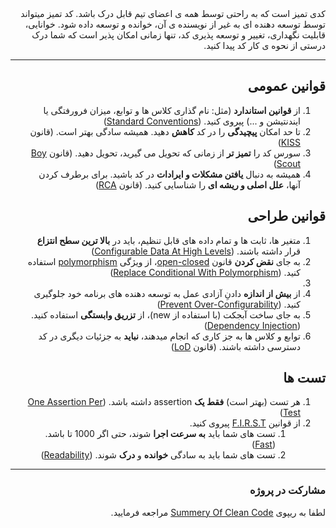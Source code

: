<div dir="rtl">
کدی تمیز است که به راحتی توسط همه ی اعضای تیم قابل درک باشد. کد تمیز میتواند توسط توسعه دهنده ای به غیر از نویسنده ی آن، خوانده و توسعه داده شود. خوانایی، قابلیت نگهداری، تغییر و توسعه پذیری کد، تنها زمانی امکان پذیر است که شما درک درستی از نحوه ی کار کد پیدا کنید.

_____________________________________

## قوانین عمومی

1. از **قوانین استاندارد** (مثل: نام گذاری کلاس ها و توابع، میزان فرورفتگی یا ایندنتیشن و ...) پیروی کنید. ([Standard Conventions][Standard Conventions])
2. تا حد امکان **پیچیدگی** را در کد **کاهش** دهید. همیشه سادگی بهتر است. (قانون [KISS][KISS])
3. سورس کد را **تمیز تر** از زمانی که تحویل می گیرید، تحویل دهید. (قانون [Boy Scout][Boy Scout])
4. همیشه به دنبال **یافتن مشکلات و ایرادات** در کد باشید. برای برطرف کردن آنها، **علل اصلی و ریشه ای** را شناسایی کنید. (قانون [RCA][RCA])

## قوانین طراحی

1. متغیر ها، ثابت ها و تمام داده های قابل تنظیم، باید در **بالا ترین سطح انتزاع** قرار داشته باشند. ([Configurable Data At High Levels][Configurable Data At High Levels])
2. به جای **نقض کردن** قانون [open-closed][open-closed]، از ویژگی [polymorphism][polymorphism] استفاده کنید. ([Replace Conditional With Polymorphism][Replace Conditional With Polymorphism])
3.
4. از **بیش از اندازه** دادنِ آزادی عمل به توسعه دهنده های برنامه خود جلوگیری کنید. ([Prevent Over-Configurability][Prevent Over-Configurability])
5. به جای ساخت آبجکت (با استفاده از new)، از **تزریق وابستگی** استفاده کنید. ([Dependency Injection][Dependency Injection])
6. توابع و کلاس ها به جز کاری که انجام میدهند، **نباید** به جزئیات دیگری در کد دسترسی داشته باشند. (قانون [LoD][LoD])

## تست ها

1. هر تست (بهتر است) **فقط یک** assertion داشته باشد. ([One Assertion Per Test][One Assertion Per Test])
2. از قوانین [F.I.R.S.T][F.I.R.S.T] پیروی کنید.
    1. تست های شما باید **به سرعت اجرا** شوند، حتی اگر 1000 تا باشد. ([Fast][Fast])
    2. تست های شما باید به سادگی **خوانده** و **درک** شوند. ([Readability][Readability])

---

### مشارکت در پروژه

لطفا به ریپوی [Summery Of Clean Code][Summery Of Clean Code] مراجعه فرمایید.
</div>

[//]: # (قوانین عمومی)
[Standard Conventions]:https://www.google.com/search?q=standard+conventions+in+programming&client=firefox-b-d&sca_esv=600337699&bih=1247&biw=2560&hl=en&sxsrf=ACQVn09-2K8ClqJuqNYYCMM7cHuiX7oi7g%3A1705905381441&ei=5QyuZcjGGrmSkdUPkuOIqAc&ved=0ahUKEwiIzZ_isPCDAxU5SaQEHZIxAnUQ4dUDCBA&uact=5&oq=standard+conventions+in+programming&gs_lp=Egxnd3Mtd2l6LXNlcnAiI3N0YW5kYXJkIGNvbnZlbnRpb25zIGluIHByb2dyYW1taW5nMgcQIxiwAxgnMgoQABhHGNYEGLADMgoQABhHGNYEGLADMgoQABhHGNYEGLADMgoQABhHGNYEGLADMgoQABhHGNYEGLADMgoQABhHGNYEGLADMgoQABhHGNYEGLADMgoQABhHGNYEGLADSN0cUNobWNobcAJ4AZABAJgBAKABAKoBALgBA8gBAPgBAeIDBBgAIEGIBgGQBgk&sclient=gws-wiz-serp
[KISS]:https://www.google.com/search?client=firefox-b-d&sca_esv=600337699&sxsrf=ACQVn0-f1COpOvs7Bsqh0sedjHE1IlpiAg:1705904803111&q=KISS+principle+in+programming&spell=1&sa=X&ved=2ahUKEwi4mb3OrvCDAxV_SKQEHfoRBX0QirwEKAB6BAgOEAI&biw=2560&bih=1287&dpr=1.5
[Boy Scout]:https://www.google.com/search?client=firefox-b-d&q=Boy+scout+principle
[RCA]:https://www.google.com/search?q=RCA+principle+in+programming&source=lmns&bih=1287&biw=1110&client=firefox-b-d&hl=en&sa=X&ved=2ahUKEwi-iJi7sPCDAxX1caQEHQesCC4Q0pQJKAB6BAgBEAI

[//]: # (قوانین طراحی)
[Configurable Data At High Levels]:https://www.google.com/search?q=Keep+Configurable+Data+At+High+Levels&client=firefox-b-d&sca_esv=5c40852b81bce253&sxsrf=ACQVn080Vtmpoaci5xNevh2PdaAOilZKjA%3A1706983826718&ei=koG-Ze-9K7mpi-gP8vangAg&ved=0ahUKEwjvzoOl4o-EAxW51AIHHXL7CYAQ4dUDCBA&oq=Keep+Configurable+Data+At+High+Levels&gs_lp=Egxnd3Mtd2l6LXNlcnAiJUtlZXAgQ29uZmlndXJhYmxlIERhdGEgQXQgSGlnaCBMZXZlbHMyBBAjGCcyBBAjGCcyBBAjGCcyBRAAGIAEMgYQABgWGB4yCxAAGIAEGIoFGIYDMgsQABiABBiKBRiGA0itNlD_BViSCXACeAGQAQCYAa8DoAHcBaoBBTMtMS4xuAEMyAEA-AEBwgIKEAAYRxjWBBiwA-IDBBgAIEGIBgGQBgQ&sclient=gws-wiz-serp
[open-closed]:https://www.google.com/search?q=open-closed+principle&source=lmns&bih=1183&biw=1151&client=firefox-b-d&hl=en&sa=X&ved=2ahUKEwjoj8LT9Y-EAxUYTKQEHSZjA-kQ0pQJKAB6BAgBEAI
[polymorphism]:https://www.google.com/search?q=polymorphism+software+engineering&client=firefox-b-d&sca_esv=c3f7936c6fd1a8dc&bih=1184&biw=2304&hl=en&sxsrf=ACQVn08cxYv5fgd7CjYxBMJJ8S2orIyZCQ%3A1706989062014&ei=Bpa-Ze8_0KaL6A-JuYWACQ&oq=polymorphism+s&gs_lp=Egxnd3Mtd2l6LXNlcnAiDnBvbHltb3JwaGlzbSBzKgIIADILEAAYgAQYigUYkQIyCxAAGIAEGIoFGJECMgsQABiABBiKBRiRAjILEAAYgAQYigUYkQIyBRAAGIAEMgUQABiABDIFEAAYgAQyBRAAGIAEMgUQABiABDIFEAAYgARI4EFQ1ilYnzNwAngBkAEAmAGDA6ABrwWqAQMzLTK4AQPIAQD4AQHCAgoQABhHGNYEGLADwgINEAAYgAQYigUYQxiwA8ICChAjGIAEGIoFGCfCAgQQIxgnwgIKEAAYgAQYigUYQ8ICCBAAGIAEGMsB4gMEGAAgQYgGAZAGCg&sclient=gws-wiz-serp
[Replace Conditional With Polymorphism]:https://www.google.com/search?client=firefox-b-d&q=Replace+Conditional+With+Polymorphism
[Prevent Over-Configurability]:https://www.google.com/search?q=prevent+over-configurability+in+software+development&client=firefox-b-d&sca_esv=600673538&hl=en&sxsrf=ACQVn0_HaGEsvW-AJSqm3jLZnxJfiDN5tQ%3A1705998019031&ei=w3avZeu0AeiJi-gPn-mS4AQ&oq=Prevent+over-configurability&gs_lp=Egxnd3Mtd2l6LXNlcnAiHFByZXZlbnQgb3Zlci1jb25maWd1cmFiaWxpdHkqAggAMgcQIxiwAxgnMgoQABhHGNYEGLADMgoQABhHGNYEGLADMgoQABhHGNYEGLADMgoQABhHGNYEGLADMgoQABhHGNYEGLADMgoQABhHGNYEGLADMgoQABhHGNYEGLADMgoQABhHGNYEGLADSPIWUABYAHABeAGQAQCYAQCgAQCqAQC4AQHIAQDiAwQYACBBiAYBkAYJ&sclient=gws-wiz-serp
[Dependency Injection]:https://www.google.com/search?client=firefox-b-d&q=devpendency+injection
[LoD]:https://www.google.com/search?q=law+of+demeter&client=firefox-b-d&sca_esv=602140452&sxsrf=ACQVn09ybUpL7K4NnL5KzYu0wb69Qfj7jQ%3A1706441247896&ei=Hzq2Zc6TNvaFxc8PktKlqA0&oq=principle+of+least+knowledge&gs_lp=Egxnd3Mtd2l6LXNlcnAiHHByaW5jaXBsZSBvZiBsZWFzdCBrbm93bGVkZ2VI0gNQAFgAcAB4AJABAJgBAKABAKoBALgBA8gBAOIDBBgAIEE&sclient=gws-wiz-serp&ved=0ahUKEwiOn6SD_f-DAxX2QvEDHRJpCdUQ4dUDCBA&uact=5

[//]: # (تست ها)
[One Assertion Per Test]:https://www.google.com/search?q=One+assert+per+test+principel&client=firefox-b-d&sca_esv=601759512&sxsrf=ACQVn0_pHHKj3NR9hJjKQTgAls9Ctm4OaA%3A1706288379195&ei=--SzZdO-C82Hxc8P8Kic-AQ&ved=0ahUKEwiTqOfFw_uDAxXNQ_EDHXAUB08Q4dUDCBA&uact=5&oq=One+assert+per+test+principel&gs_lp=Egxnd3Mtd2l6LXNlcnAiHU9uZSBhc3NlcnQgcGVyIHRlc3QgcHJpbmNpcGVsSMIyUABY3S1wAHgBkAEAmAEAoAEAqgEAuAEDyAEA-AEC-AEB4gMEGAAgQQ&sclient=gws-wiz-serp
[F.I.R.S.T]:https://www.google.com/search?q=F.I.R.S.T+principles+of+testing&client=firefox-b-d&sca_esv=602429663&sxsrf=ACQVn0_qC-m4AhcZzqiKkabWGtRZCwSaxw%3A1706557902727&ei=zgG4ZYyIK-CYi-gPs4eRyAI&ved=0ahUKEwiMp9HMr4OEAxVgzAIHHbNDBCkQ4dUDCBA&uact=5&oq=F.I.R.S.T+principles+of+testing&gs_lp=Egxnd3Mtd2l6LXNlcnAiH0YuSS5SLlMuVCBwcmluY2lwbGVzIG9mIHRlc3RpbmcyBRAAGIAEMgsQABiABBiKBRiGAzILEAAYgAQYigUYhgNI_ANQAFgAcAB4AZABAJgBnAKgAZwCqgEDMi0xuAEDyAEA-AEC-AEB4gMEGAAgQQ&sclient=gws-wiz-serp
[Fast]:https://www.google.com/search?client=firefox-b-d&q=Fast+principle+in+teting
[Readability]:https://www.google.com/search?q=Readability+in+tests&client=firefox-b-d&sca_esv=8cd01c0eb9e4bd98&sxsrf=ACQVn09VDxYVnWFCnly9aunTQaKwXZzw2g%3A1707077737717&ei=afC_ZYi0K7SLi-gPraeNkAk&ved=0ahUKEwjIjKSRwJKEAxW0xQIHHa1TA5IQ4dUDCBA&uact=5&oq=Readability+in+tests&gs_lp=Egxnd3Mtd2l6LXNlcnAiFFJlYWRhYmlsaXR5IGluIHRlc3RzMgQQIxgnMgYQABgWGB4yBhAAGBYYHjIGEAAYFhgeMgYQABgWGB4yBhAAGBYYHjIGEAAYFhgeMgYQABgWGB4yBhAAGBYYHjIGEAAYFhgeSNwVUL0GWKUTcAN4AJABAZgBnAOgAbYMqgEHMi0yLjIuMbgBA8gBAPgBAcICChAAGEcY1gQYsAPiAwQYACBBiAYBkAYI&sclient=gws-wiz-serp

[//]: # (مشارکت در پروژه)
[Summery Of Clean Code]:https://github.com/alisalehi1380/summary-of-clean-code